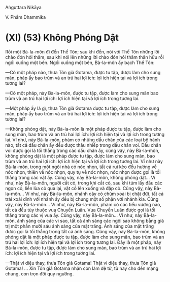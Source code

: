 Aṅguttara Nikāya

V. Phẩm Dhammika

# (XI) (53) Không Phóng Dật

Rồi một Bà-la-môn đi đến Thế Tôn; sau khi đến, nói với Thế Tôn những lời chào đón hỏi thăm, sau khi nói lên những lời chào đón hỏi thăm thân hữu rồi ngồi xuống một bên. Ngồi xuống một bên, Bà-la-môn ấy bạch Thế Tôn:

—Có một pháp nào, thưa Tôn giả Gotama, được tu tập, được làm cho sung mãn, pháp ấy bao trùm và an trú hai lợi ích: lợi ích hiện tại và lợi ích trong tương lai?

—Có một pháp, này Bà-la-môn, được tu tập, được làm cho sung mãn bao trùm và an trú hai lợi ích: lợi ích hiện tại và lợi ích trong tương lai.

—Một pháp ấy là gì, thưa Tôn giả Gotama được tu tập, được làm cho sung mãn, pháp ấy bao trùm và an trú hai lợi ích: lợi ích hiện tại và lợi ích trong tương lai?

—Không phóng dật, này Bà-la-môn là một pháp được tu tập, được làm cho sung mãn, bao trùm và an trú hai lợi ích: lợi ích hiện tại và lợi ích trong tương lai. Ví như, này Bà-la-môn, phàm có những dấu chân của các loại bộ hành nào, tất cả dấu chân ấy đều được thâu nhiếp trong dấu chân voi. Dấu chân voi được gọi là tối thắng trong các dấu chân ấy, cũng vậy, này Bà-la-môn, không phóng dật là một pháp được tu tập, được làm cho sung mãn, bao trùm và an trú hai lợi ích: lợi ích hiện tại và lợi ích trong tương lai. Ví như này Bà-la-môn, trong một ngôi nhà có nóc nhọn, tất cả rui kèo đều hướng về nóc nhọn, thiên về nóc nhọn, quy tụ về nóc nhọn, nóc nhọn được gọi là tối thắng trong các vật ấy. Cũng vậy, này Bà-la-môn, không phóng dật... Ví như, này Bà-la-môn, người cắt cỏ, trong khi cắt cỏ, sau khi túm lấy đầu các ngọn cỏ, liền lùa cỏ qua lại, vặt cỏ lên xuống và đập cỏ. Cũng vậy, này Bà-la-môn... Ví như, này Bà-la-môn, nhánh cây có chùm xoài bị chặt đứt, tất cả trái xoài dính với nhánh ấy đều bị chung một số phận với nhánh kia. Cũng vậy, này Bà-la-môn... Ví như, này Bà-la-môn, phàm có các tiểu vương nào, tất cả đều tùy thuộc vua Chuyển Luân. Vua Chuyển Luân được gọi là tối thắng trong các vị vua ấy. Cũng vậy, này Bà-la-môn... Ví như, này Bà-la-môn, ánh sáng của các vì sao, tất cả ánh sáng các ngôi sao không bằng giá trị một phần mười sáu ánh sáng của mặt trăng. Ánh sáng của mặt trăng được gọi là tối thắng trong tất cả ánh sáng. Cũng vậy, này Bà-la-môn, không phóng dật là một pháp được tu tập, được làm cho sung mãn, bao trùm và an trú hai lợi ích: lợi ích hiện tại và lợi ích trong tương lai. Ðây là một pháp, này Bà-la-môn, được tu tập, được làm cho sung mãn, bao trùm và an trú hai lợi ích: lợi ích hiện tại và lợi ích trong tương lai.

—Thật vi diệu thay, thưa Tôn giả Gotama! Thật vi diệu thay, thưa Tôn giả Gotama! ... Xin Tôn giả Gotama nhận con làm đệ tử, từ nay cho đến mạng chung, con trọn đời quy ngưỡng.


